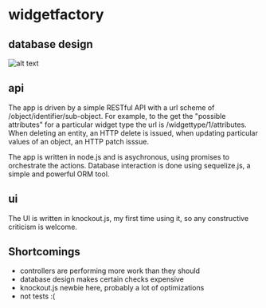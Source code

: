 # widgetfactory

## database design 

![alt text](https://www.dropbox.com/s/5mqqtusvxmvemk1/Screenshot%202016-12-05%2023.55.17.png?raw=1 "Database schema")

## api

The app is driven by a simple RESTful API with a url scheme of /object/identifier/sub-object. For example, to the get the "possible attributes" for a particular widget type the url is /widgettype/1/attributes. When deleting an entity, an HTTP delete is issued, when updating particular values of an object, an HTTP patch isssue.

The app is written in node.js and is asychronous, using promises to orchestrate the actions. Database interaction is done using sequelize.js, a simple and powerful ORM tool.

## ui

The UI is written in knockout.js, my first time using it, so any constructive criticism is welcome.

## Shortcomings

* controllers are performing more work than they should
* database design makes certain checks expensive
* knockout.js newbie here, probably a lot of optimizations
* not tests :(
